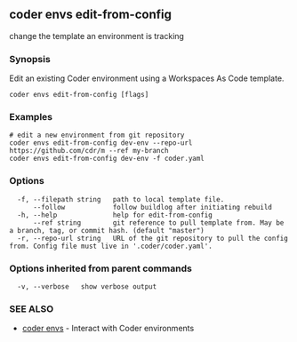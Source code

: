 ## coder envs edit-from-config

change the template an environment is tracking

### Synopsis

Edit an existing Coder environment using a Workspaces As Code template.

```
coder envs edit-from-config [flags]
```

### Examples

```
# edit a new environment from git repository
coder envs edit-from-config dev-env --repo-url https://github.com/cdr/m --ref my-branch
coder envs edit-from-config dev-env -f coder.yaml
```

### Options

```
  -f, --filepath string   path to local template file.
      --follow            follow buildlog after initiating rebuild
  -h, --help              help for edit-from-config
      --ref string        git reference to pull template from. May be a branch, tag, or commit hash. (default "master")
  -r, --repo-url string   URL of the git repository to pull the config from. Config file must live in '.coder/coder.yaml'.
```

### Options inherited from parent commands

```
  -v, --verbose   show verbose output
```

### SEE ALSO

* [coder envs](coder_envs.md)	 - Interact with Coder environments

